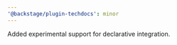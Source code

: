 ```yaml
---
'@backstage/plugin-techdocs': minor
---
```


Added experimental support for declarative integration.
